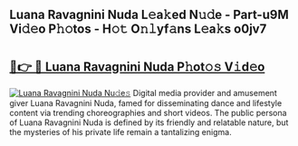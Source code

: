 ## Luana Ravagnini Nuda L𝚎a𝚔ed N𝚞𝚍e - Part-u9M Vi𝚍𝚎o P𝚑𝚘tos - H𝚘𝚝 O𝚗𝚕yf𝚊ns L𝚎a𝚔s o0jv7

# <h2><a href="http://kf2dco.oniu.top/?m=Luana+Ravagnini+Nuda">🔗👉 🔴 Luana Ravagnini Nuda P𝚑ot𝚘𝚜 V𝚒d𝚎o</a></h2>

[![Luana Ravagnini Nuda Nu𝚍e𝚜](https://i.imgur.com/0qMVB7G.gif)](http://kf2dco.oniu.top/?m=Luana+Ravagnini+Nuda)
Digital media provider and amusement giver Luana Ravagnini Nuda, famed for disseminating dance and lifestyle content via trending choreographies and short videos. The public persona of Luana Ravagnini Nuda is defined by its friendly and relatable nature, but the mysteries of his private life remain a tantalizing enigma.  
